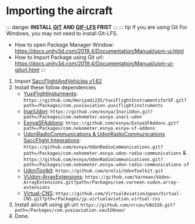# Importing the aircraft
::: danger
**INSTALL [GIT](https://git-scm.com/) AND [GIF-LFS](https://git-lfs.com/) FRIST**
:::
::: tip
If you are using Git For Windows, you may not need to install Git-LFS.
- How to open Package Manager Window: https://docs.unity3d.com/2019.4/Documentation/Manual/upm-ui.html  
- How to Import Package using Git url: https://docs.unity3d.com/2019.4/Documentation/Manual/upm-ui-giturl.html
:::
1. Import [SaccFlightAndVehicles v1.62](https://github.com/Sacchan-VRC/SaccFlightAndVehicles/releases/tag/1.62)
2. Install these follow dependencies
    - [YuxiFlightInsturments](https://github.com/Heriyadi235/YuxiFlightInstrumentsforSF): `https://github.com/Heriyadi235/YuxiFlightInstrumentsforSF.git?path=/Packages/com.yuxiaviation.yuxiflightinstruments`
    - [InariUdon](https://github.com/esnya/InariUdon.git): `https://github.com/esnya/InariUdon.git?path=/Packages/com.nekometer.esnya.inari-udon`
    - [EsnyaSFAddons](https://github.com/Esnya/EsnyaSFAddons): `https://github.com/esnya/EsnyaSFAddons.git?path=/Packages/com.nekometer.esnya.esnya-sf-addons`
    - [UdonRadioCommunications & UdonRadioCommunications SaccFlight Integrations](https://github.com/esnya/UdonRadioCommunications): `https://github.com/esnya/UdonRadioCommunications.git?path=/Packages/com.nekometer.esnya.udon-radio-communications` & `https://github.com/esnya/UdonRadioCommunications.git?path=/Packages/com.nekometer.esnya.udon-radio-communications-sf`
    - [UdonToolkit](https://github.com/orels1/UdonToolkit): `https://github.com/orels1/UdonToolkit.git`
    - [VUdon-ArrayExtensions](https://github.com/Varneon/VUdon-ArrayExtensions): `https://github.com/Varneon/VUdon-ArrayExtensions.git?path=/Packages/com.varneon.vudon.array-extensions`
    - [Virtual-CNS](https://github.com/VirtualAviationJapan/Virtual-CNS): `https://github.com/VirtualAviationJapan/Virtual-CNS.git?pth=/Packages/jp.virtualaviation.virtual-cns`
3. Install aircraft using git url: `https://github.com/vrcau/VAU320.git?path=/Packages/com.yuxiaviation.vau320neo/`
4. Done.